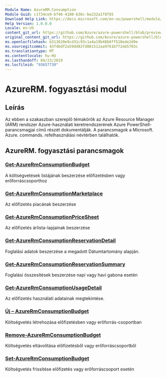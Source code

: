 ```yaml
---
Module Name: AzureRM.Consumption
Module Guid: c1f34ce9-bf46-4180-b36c-be232a1f8f65
Download Help Link: https://docs.microsoft.com/en-us/powershell/module/azurerm.consumption
Help Version: 1.0.0.0
Locale: en-US
content_git_url: https://github.com/Azure/azure-powershell/blob/preview/src/ResourceManager/Consumption/Commands.Consumption/help/AzureRM.Consumption.md
original_content_git_url: https://github.com/Azure/azure-powershell/blob/preview/src/ResourceManager/Consumption/Commands.Consumption/help/AzureRM.Consumption.md
ms.openlocfilehash: b313620e9cd31c93c1a4a19b48b8ff510ede2d9e
ms.sourcegitcommit: 43f4bdf2a59dd82fd881512aa9761bf72eb5703c
ms.translationtype: MT
ms.contentlocale: hu-HU
ms.lasthandoff: 04/23/2019
ms.locfileid: "93657730"
---
```

# AzureRM. fogyasztási modul
## Leírás
Az ebben a szakaszban szereplő témakörök az Azure Resource Manager (ARM) rendszer Azure-használati keretrendszerének Azure PowerShell-parancsmagjai című részét dokumentálják. A parancsmagok a Microsoft. Azure. commands. refelhasználási névtérben találhatók.

## AzureRM. fogyasztási parancsmagok
### [Get-AzureRmConsumptionBudget](Get-AzureRmConsumptionBudget.md)
A költségvetések listájának beszerzése előfizetésben vagy erőforráscsoporthoz

### [Get-AzureRmConsumptionMarketplace](Get-AzureRmConsumptionMarketplace.md)
Az előfizetés piacának beszerzése

### [Get-AzureRmConsumptionPriceSheet](Get-AzureRmConsumptionPriceSheet.md)
Az előfizetés árlista-lapjainak beszerzése

### [Get-AzureRmConsumptionReservationDetail](Get-AzureRmConsumptionReservationDetail.md)
Foglalási adatok beszerzése a megadott Dátumtartomány alapján.

### [Get-AzureRmConsumptionReservationSummary](Get-AzureRmConsumptionReservationSummary.md)
Foglalási összesítések beszerzése napi vagy havi gabona esetén

### [Get-AzureRmConsumptionUsageDetail](Get-AzureRmConsumptionUsageDetail.md)
Az előfizetés használati adatainak megtekintése.

### [Új – AzureRmConsumptionBudget](New-AzureRmConsumptionBudget.md)
Költségvetés létrehozása előfizetésben vagy erőforrás-csoportban

### [Remove-AzureRmConsumptionBudget](Remove-AzureRmConsumptionBudget.md)
Költségvetés eltávolítása előfizetésből vagy erőforráscsoportből

### [Set-AzureRmConsumptionBudget](Set-AzureRmConsumptionBudget.md)
Költségvetés frissítése előfizetés vagy erőforráscsoport esetén

